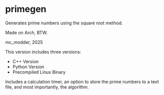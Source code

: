 # primegen
Generates prime numbers using the square root method.

Made on Arch, BTW.

mc_modder, 2025

This version includes three versions:
- C++ Version
- Python Version
- Precompiled Linux Binary

Includes a calculation timer, an option to store the prime numbers to a text file, and most importantly, the algorithm.
